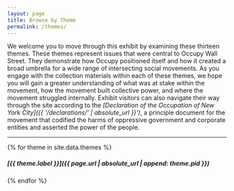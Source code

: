 ```yaml
---
layout: page
title: Browse by Theme
permalink: /themes/
---
```



We welcome you to move through this exhibit by examining these thirteen themes. These themes represent issues that were central to Occupy Wall Street. They demonstrate how Occupy positioned itself and how it created a broad umbrella for a wide range of intersecting social movements. As you engage with the collection materials within each of these themes, we hope you will gain a greater understanding of what was at stake within the movement, how the movement built collective power, and where the movement struggled internally. Exhibit visitors can also navigate their way through the site according to the _[Declaration of the Occupation of New York City]({{ '/declarations/' | absolute_url }}')_, a principle document for the movement that codified the harms of oppressive government and corporate entities and asserted the power of the people.


<hr>

{% for theme in site.data.themes %}
##### [{{ theme.label }}]({{ page.url | absolute_url | append: theme.pid }})
{% endfor %}
